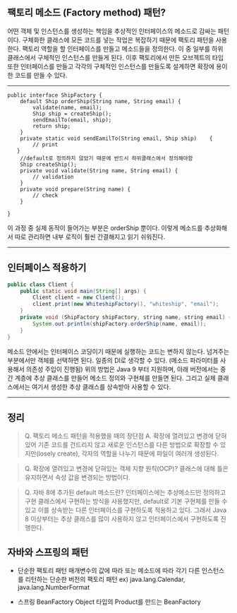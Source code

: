 ## 팩토리 메소드 (Factory method) 패턴?
어떤 객체 및 인스턴스를 생성하는 책임을 추상적인 인터페이스의 메소드로 감싸는 패턴이다. 구체화한 클래스에 모든 코드를 넣는 작업은 복잡하기 때문에 팩토리 패턴을 사용한다.
팩토리 역할을 할 인터페이스를 만들고 메소드들을 정의한다. 이 중 일부를 하위 클래스에서 구체적인 인스턴스를 만들게 된다. 이후 팩토리에서 만든 오브젝트의 타입 또한 인터페이스를 만들고 각각의 구체적인 인스턴스를 만들도록 설계하면 확장에 용이한 코드를 만들 수 있다.

<hr/>

```
public interface ShipFactory {
	default Ship orderShip(String name, String email) {
    	validate(name, email);
        Ship ship = createShip();
        sendEmailTo(email, ship);
        return ship;
    }
    private static void sendEamilTo(String email, Ship ship) 	{
    	// print
   } 
    //default로 정의하지 않았기 때문에 반드시 하위클래스에서 정의해야함
    Ship createShip();
    private void validate(String name, String email) {
    	// validation
    }
    private void prepare(String name) {
    	// check
    }
    
}
```

이 과정 중 실제 동작이 들어가는 부분은 orderShip 뿐이다. 이렇게 메소드를 추상화해서 따로 관리하면 내부 로직이 훨씬 간결해지고 읽기 쉬워진다. 


<hr/>

## 인터페이스 적용하기

```java
public class Client {
	public static void main(String[] args) {
    	Client client = new Client();
        client.print(new WhiteshipFactory(), "whiteship", "email");
    }
    private void (ShipFactory shipFactory, string name, string email) {
    	System.out.println(shipFactory.orderShip(name, email));
    }
}
```

메소드 안에서는 인터페이스 코딩이기 때문에 실행하는 코드는 변하지 않는다. 넘겨주는 부분에서만 객체를 선택하면 된다. 일종의 DI로 생각할 수 있다. (메소드 파라미터를 사용해서 의존성 주입이 진행됨)
위의 방법은 Java 9 부터 지원하며, 아래 버전에서는 중간 계층에 추상 클래스를 만들어 메소드 정의와 구현체를 만들면 된다. 그리고 실제 클래스에서는 여기서 생성한 추상 클래스를 상속받아 사용할 수 있다.

<hr/>

## 정리

> Q. 팩토리 메소드 패턴을 적용했을 때의 장단점
A. 확장에 열려있고 변경에 닫혀있어 기존 코드를 건드리지 않고 새로운 인스턴스를 다른 방법으로 확장할 수 있지만(losely create), 각자의 역할을 나누기 때문에 파일이 여러개 생성된다. 

> Q. 확장에 열려있고 변경에 닫혀있는 객체 지향 원칙(OCP)?
클래스에 대해 틀은 유지하면서 속성 값을 변경되는 방법이다.

> Q. 자바 8에 추가된 default 메소드란?
인터페이스에는 추상메소드만 정의하고 구현 클래스에서 구현하는 방식을 사용했지만, default로 기본 구현체를 만들 수 있고 이를 상속받는 다른 인터페이스를 구현하도록 적용하고 있다. 그래서 Java 8 이상부터는 추상 클래스를 많이 사용하지 않고 인터페이스에서 구현하도록 진행한다.


## 자바와 스프링의 패턴

- 단순한 팩토리 패턴
매개변수의 값에 따라 또는 메소드에 따라 각기 다른 인스턴스를 리턴하는 단순한 버전의 팩토리 패턴
ex) java.lang.Calendar, java.lang.NumberFormat

- 스프링 BeanFactory
Object 타입의 Product를 만드는 BeanFactory



